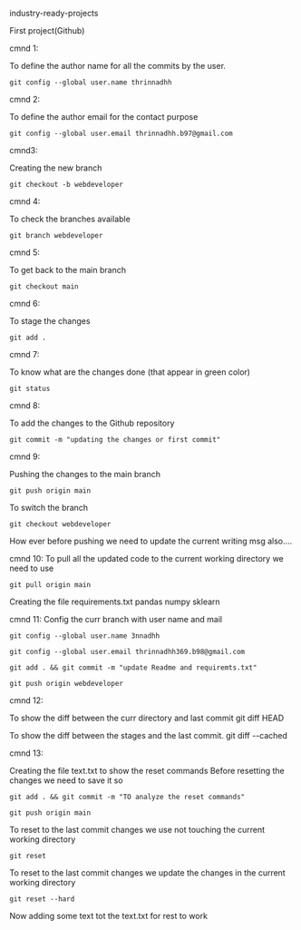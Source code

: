 industry-ready-projects

First project(Github)

cmnd 1: 

To define the author name for all the commits by the user.

    git config --global user.name thrinnadhh
cmnd 2:

To define the author email for the contact purpose

    git config --global user.email thrinnadhh.b97@gmail.com

cmnd3:

Creating the new branch

    git checkout -b webdeveloper

cmnd 4:

To check the branches available 

    git branch webdeveloper

cmnd 5:

To get back to the main branch 

    git checkout main

cmnd 6:

To stage the changes 

    git add .

cmnd 7:

To know what are the changes done (that appear in green color)

    git status

cmnd 8:

To add the changes to the Github repository 

    git commit -m "updating the changes or first commit"

cmnd 9:

Pushing the changes to the main branch

    git push origin main

To switch the branch 

    git checkout webdeveloper

How ever before pushing we need to update the current writing msg also....

cmnd 10:
To pull all the updated code to the current working directory we need to use

    git pull origin main

Creating the file requirements.txt
    pandas
    numpy
    sklearn

cmnd 11:
Config the curr branch with user name and mail
    
    git config --global user.name 3nnadhh

    git config --global user.email thrinnadhh369.b98@gmail.com

    git add . && git commit -m "update Readme and requiremts.txt"
     
    git push origin webdeveloper

cmnd 12:

To show the diff between the curr directory and last commit
    git diff HEAD

To show the diff between the stages and the last commit.
    git diff --cached

cmnd 13:

Creating the file text.txt to show the reset commands
    Before resetting the changes we need to save it so 

    git add . && git commit -m "TO analyze the reset commands"

    git push origin main

To reset to the last commit changes we use not touching the current working directory

    git reset 

To reset to the last commit changes we update the changes in the current working directory

    git reset --hard

Now adding some text tot the text.txt for rest to work



